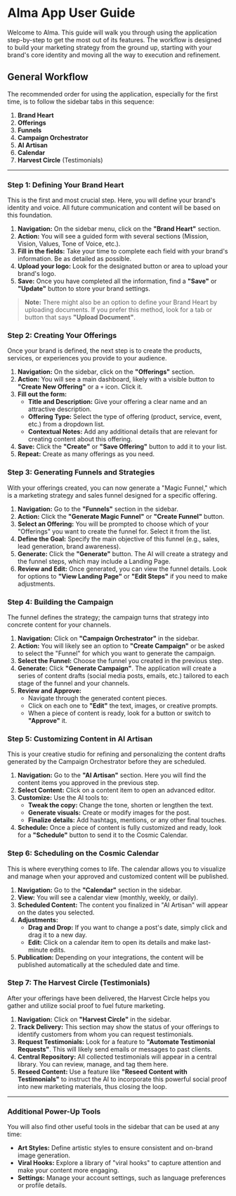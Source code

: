 # Alma App User Guide

Welcome to Alma. This guide will walk you through using the application step-by-step to get the most out of its features. The workflow is designed to build your marketing strategy from the ground up, starting with your brand's core identity and moving all the way to execution and refinement.

## General Workflow

The recommended order for using the application, especially for the first time, is to follow the sidebar tabs in this sequence:

1.  **Brand Heart**
2.  **Offerings**
3.  **Funnels**
4.  **Campaign Orchestrator**
5.  **AI Artisan**
6.  **Calendar**
7.  **Harvest Circle** (Testimonials)

---

### Step 1: Defining Your Brand Heart

This is the first and most crucial step. Here, you will define your brand's identity and voice. All future communication and content will be based on this foundation.

1.  **Navigation:** On the sidebar menu, click on the **"Brand Heart"** section.
2.  **Action:** You will see a guided form with several sections (Mission, Vision, Values, Tone of Voice, etc.).
3.  **Fill in the fields:** Take your time to complete each field with your brand's information. Be as detailed as possible.
4.  **Upload your logo:** Look for the designated button or area to upload your brand's logo.
5.  **Save:** Once you have completed all the information, find a **"Save"** or **"Update"** button to store your brand settings.

> **Note:** There might also be an option to define your Brand Heart by uploading documents. If you prefer this method, look for a tab or button that says **"Upload Document"**.

### Step 2: Creating Your Offerings

Once your brand is defined, the next step is to create the products, services, or experiences you provide to your audience.

1.  **Navigation:** On the sidebar, click on the **"Offerings"** section.
2.  **Action:** You will see a main dashboard, likely with a visible button to **"Create New Offering"** or a `+` icon. Click it.
3.  **Fill out the form:**
    *   **Title and Description:** Give your offering a clear name and an attractive description.
    *   **Offering Type:** Select the type of offering (product, service, event, etc.) from a dropdown list.
    *   **Contextual Notes:** Add any additional details that are relevant for creating content about this offering.
4.  **Save:** Click the **"Create"** or **"Save Offering"** button to add it to your list.
5.  **Repeat:** Create as many offerings as you need.

### Step 3: Generating Funnels and Strategies

With your offerings created, you can now generate a "Magic Funnel," which is a marketing strategy and sales funnel designed for a specific offering.

1.  **Navigation:** Go to the **"Funnels"** section in the sidebar.
2.  **Action:** Click the **"Generate Magic Funnel"** or **"Create Funnel"** button.
3.  **Select an Offering:** You will be prompted to choose which of your "Offerings" you want to create the funnel for. Select it from the list.
4.  **Define the Goal:** Specify the main objective of this funnel (e.g., sales, lead generation, brand awareness).
5.  **Generate:** Click the **"Generate"** button. The AI will create a strategy and the funnel steps, which may include a Landing Page.
6.  **Review and Edit:** Once generated, you can view the funnel details. Look for options to **"View Landing Page"** or **"Edit Steps"** if you need to make adjustments.

### Step 4: Building the Campaign

The funnel defines the strategy; the campaign turns that strategy into concrete content for your channels.

1.  **Navigation:** Click on **"Campaign Orchestrator"** in the sidebar.
2.  **Action:** You will likely see an option to **"Create Campaign"** or be asked to select the "Funnel" for which you want to generate the campaign.
3.  **Select the Funnel:** Choose the funnel you created in the previous step.
4.  **Generate:** Click **"Generate Campaign"**. The application will create a series of content drafts (social media posts, emails, etc.) tailored to each stage of the funnel and your channels.
5.  **Review and Approve:**
    *   Navigate through the generated content pieces.
    *   Click on each one to **"Edit"** the text, images, or creative prompts.
    *   When a piece of content is ready, look for a button or switch to **"Approve"** it.

### Step 5: Customizing Content in AI Artisan

This is your creative studio for refining and personalizing the content drafts generated by the Campaign Orchestrator before they are scheduled.

1.  **Navigation:** Go to the **"AI Artisan"** section. Here you will find the content items you approved in the previous step.
2.  **Select Content:** Click on a content item to open an advanced editor.
3.  **Customize:** Use the AI tools to:
    *   **Tweak the copy:** Change the tone, shorten or lengthen the text.
    *   **Generate visuals:** Create or modify images for the post.
    *   **Finalize details:** Add hashtags, mentions, or any other final touches.
4.  **Schedule:** Once a piece of content is fully customized and ready, look for a **"Schedule"** button to send it to the Cosmic Calendar.

### Step 6: Scheduling on the Cosmic Calendar

This is where everything comes to life. The calendar allows you to visualize and manage when your approved and customized content will be published.

1.  **Navigation:** Go to the **"Calendar"** section in the sidebar.
2.  **View:** You will see a calendar view (monthly, weekly, or daily).
3.  **Scheduled Content:** The content you finalized in "AI Artisan" will appear on the dates you selected.
4.  **Adjustments:**
    *   **Drag and Drop:** If you want to change a post's date, simply click and drag it to a new day.
    *   **Edit:** Click on a calendar item to open its details and make last-minute edits.
5.  **Publication:** Depending on your integrations, the content will be published automatically at the scheduled date and time.

### Step 7: The Harvest Circle (Testimonials)

After your offerings have been delivered, the Harvest Circle helps you gather and utilize social proof to fuel future marketing.

1.  **Navigation:** Click on **"Harvest Circle"** in the sidebar.
2.  **Track Delivery:** This section may show the status of your offerings to identify customers from whom you can request testimonials.
3.  **Request Testimonials:** Look for a feature to **"Automate Testimonial Requests"**. This will likely send emails or messages to past clients.
4.  **Central Repository:** All collected testimonials will appear in a central library. You can review, manage, and tag them here.
5.  **Reseed Content:** Use a feature like **"Reseed Content with Testimonials"** to instruct the AI to incorporate this powerful social proof into new marketing materials, thus closing the loop.

---

### Additional Power-Up Tools

You will also find other useful tools in the sidebar that can be used at any time:

*   **Art Styles:** Define artistic styles to ensure consistent and on-brand image generation.
*   **Viral Hooks:** Explore a library of "viral hooks" to capture attention and make your content more engaging.
*   **Settings:** Manage your account settings, such as language preferences or profile details.
